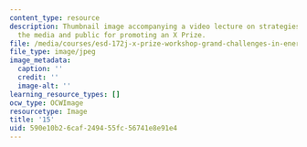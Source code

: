 ```yaml
---
content_type: resource
description: Thumbnail image accompanying a video lecture on strategies to engage
  the media and public for promoting an X Prize.
file: /media/courses/esd-172j-x-prize-workshop-grand-challenges-in-energy-fall-2009/590e10b26caf249455fc56741e8e91e4_15.jpg
file_type: image/jpeg
image_metadata:
  caption: ''
  credit: ''
  image-alt: ''
learning_resource_types: []
ocw_type: OCWImage
resourcetype: Image
title: '15'
uid: 590e10b2-6caf-2494-55fc-56741e8e91e4
---
```


